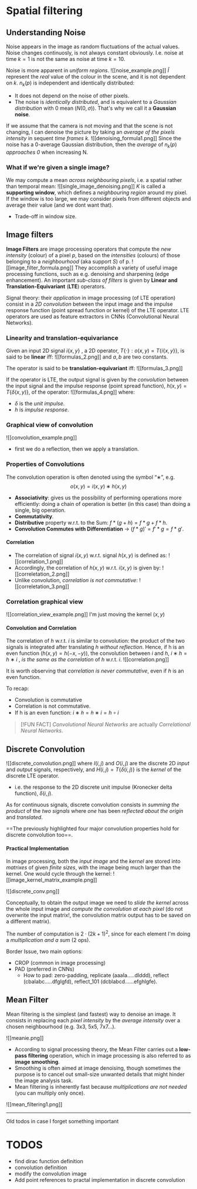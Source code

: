 # Spatial filtering
## Understanding Noise
Noise appears in the image as random fluctuations of the actual values. 
Noise changes continuosly, is not always constant obviously. I.e. noise at time $k=1$ is not the same as noise at time $k=10$. 

Noise is more apparent in _uniform regions_.
![[noise_example.png]]
$\hat I$ represent the _real_ value of the colour in the scene, and it is not dependent on $k$. 
$n_k(p)$ is independent and identically distributed:
- It does not depend on the noise of other pixels.  
- The noise is _identically distributed_, and is equivalent to a _Gaussian distribution_ with 0 mean ($N(0, \sigma)$). 
That's why we call it a __Gaussian noise__.

If we assume that the camera is not moving and that the scene is not changing, I can denoise the picture by taking an _average of the pixels intensity_ in sequent _time frames_ $k$. 
![[denoising_formula1.png]]
Since the noise has a 0-average Gaussian distribution, then the _average_ of $n_k(p)$ _approaches 0_ when increasing N.

### What if we're given a single image?
We may compute a mean _across neighbouring pixels_, i.e. a spatial rather than temporal mean: 
![[single_image_denoising.png]]
$K$ is called a __supporting window__, which defines a _neighbouring region_ around my pixel.  
If the window is too large, we may consider pixels from different objects and average their value (and we dont want that). 
- Trade-off in window size. 

## Image filters
__Image Filters__ are image processing operators that compute the _new intensity_ (colour) of a pixel $p$, based on the _intensities_ (colours) of those belonging to a _neighbourhood_ (aka support $S$) of p.
![[image_filter_formula.png]]
They accomplish a variety of useful image processing functions, such as e.g. denoising and sharpening (edge enhancement). 
An important _sub-class of filters_ is given by __Linear and Translation-Equivariant__ (__LTE__) operators. 

Signal theory: their _application_ in image processing (of LTE operation) consist in a _2D convolution_ between the input image and the impulse response function (point spread function or kernel) of the LTE operator.
LTE operators are used as feature extractors in CNNs (Convolutional Neural Networks).

### Linearity and translation-equivariance
Given an input 2D signal $i \{x, y\}$ , a 2D operator, $T\{\cdot\} :o(x,y) = T\{ i \{x, y\}\}$, is said to be __linear__ iff:
![[formulas_2.png]]
and $a,b$ are two constants.

The operator is said to be __translation-equivariant__ iff:
![[formulas_3.png]]

If the operator is LTE, the output signal is given by the _convolution_ between the input signal and the impulse response (point spread function), $h(x, y) = T\{\delta (x, y)\}$, of the operator:
![[formulas_4.png]]
where: 
- $\delta$ is the _unit impulse_. 
- $h$ is _impulse response_.

### Graphical view of convolution
![[convolution_example.png]]
- first we do a reflection, then we apply a translation. 

### Properties of Convolutions
The convolution operation is often denoted using the symbol “∗”, e.g.
$$
o(x,y) = i(x,y) ∗ h(x, y)
$$
- __Associativity__: gives us the possibility of performing operations more efficiently: doing a chain of operation is better (in this case) than doing a single, big operation. 
- __Commutativity__.
- __Distributive__ property w.r.t. to the Sum: $f * (g + h) = f * g + f *h$.
- __Convolution Commutes with Differentiation__ -> $(f * g)' = f' * g = f *g'$.

#### Correlation
- The correlation of signal $i(x,y)$ w.r.t. signal $h(x,y)$ is defined as:
![[correlation_1.png]]
- Accordingly, the correlation of $h(x,y)$ w.r.t. $i(x,y)$ is given by:
![[correletation_2.png]]
- Unlike convolution, _correlation is not commutative_:
![[correletation_3.png]]

### Correlation graphical view
![[correlation_view_example.png]]
I'm just moving the kernel $(x,y)$

#### Convolution and Correlation
The correlation of $h$ w.r.t. $i$ is similar to convolution: the product of the two signals is integrated after translating $h$ _without reflection_.
Hence, if h is an even function ($h(x,y) = h(−x, −y)$), the convolution between $i$ and $h$, $i ∗ h = h ∗ i$ , _is the same as the correlation_ of $h$ w.r.t. $i$.
![[correlation.png]]

It is worth observing that _correlation is never commutative_, even if $h$ is an even function. 

To recap:
- Convolution is commutative 
- Correlation is not commutative.
- If h is an even function: $i ∗ ℎ = ℎ ∗ i =  h ∘ i$

>[!FUN FACT]
_Convolutional Neural Networks_ are actually _Correlational Neural Networks_.

## Discrete Convolution
![[discrete_convolution.png]]
where $I(i,j)$ and $O(i,j)$ are the discrete 2D _input_ and _output_ signals, respectively, and $H (i,j) = T \{\delta(i,j)\}$ is the _kernel_ of the discrete LTE operator.
- i.e. the response to the 2D discrete unit impulse (Kronecker delta function), $\delta(i,j)$. 

As for continuous signals, discrete convolution consists in _summing the product_ of the _two signals_ where _one_ has been _reflected about the origin_ and _translated_. 

==The previously highlighted four major convolution properties hold for discrete convolution too==.

#### Practical Implementation
In image processing, both the _input image_ and the _kernel_ are stored into _matrixes_ of given _finite sizes_, with the image being much larger than the kernel. One would cycle through the kernel:
![[image_kernel_matrix_example.png]]

![[discrete_conv.png]]

Conceptually, to obtain the output image we need to _slide the kernel_ across the whole input image and _compute the convolution at each pixel_ (do not overwrite the input matrix!, the convolution matrix output has to be saved on a different matrix). 

The number of computation is $2\cdot(2k+1)^2$, since for each element I'm doing a _multiplication and a sum_ (2 ops). 

Border Issue, two main options: 
- CROP (common in image processing) 
- PAD (preferred in CNNs) 
	- How to pad: zero-padding, replicate (aaaIa..…dIddd), reflect (cbaIabc..…dfgIgfd), reflect_101 (dcblabcd......efghlgfe).

## Mean Filter
Mean filtering is the simplest (and fastest) way to denoise an image. It consists in replacing each _pixel intensity_ by the _average intensity_ over a chosen neighbourhood (e.g. 3x3, 5x5, 7x7…).

![[meanie.png]]

- According to signal processing theory, the Mean Filter carries out a __low-pass filtering__ operation, which in image processing is also referred to as __image smoothing__. 
- Smoothing is often aimed at image denoising, though sometimes the purpose is to cancel out small-size unwanted details that might hinder the image analysis task. 
- Mean filtering is inherently fast because _multiplications are not needed_ (you can multiply only once).

![[mean_filtering1.png]]

-----
Old todos in case I forget something important
# TODOS
- find dirac function definition
- convolution definition
- modify the convolution image
- Add point references to practal implementation in discrete convolution
